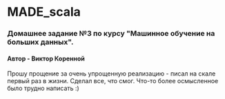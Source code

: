 # MADE_scala

### Домашнее задание №3 по курсу "Машинное обучение на больших данных".
#### Автор - Виктор Коренной

Прошу прощение за очень упрощенную реализацию - писал на скале первый раз в жизни. Сделал все, что смог. Что-то более осмысленное было трудно написать :)
